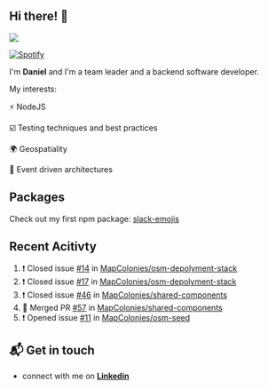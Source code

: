 ## Hi there! 👋

<p>
  <img src="https://github-readme-stats.vercel.app/api?username=syncush&theme=tokyonight">
</p>

[![Spotify](https://novatorem-rust.vercel.app/api/spotify)](https://open.spotify.com/user/syncush)

I'm **Daniel** and I'm a team leader and a backend software developer.

My interests:

⚡ NodeJS

☑️ Testing techniques and best practices

🌍 Geospatiality

🧠 Event driven architectures

## Packages
Check out my first npm package: [slack-emojis](https://www.npmjs.com/package/slack-emojis)

## Recent Acitivty
<!--START_SECTION:activity-->
1. ❗️ Closed issue [#14](https://github.com//MapColonies/osm-depolyment-stack/issues/14) in [MapColonies/osm-depolyment-stack](https://github.com//MapColonies/osm-depolyment-stack)
2. ❗️ Closed issue [#17](https://github.com//MapColonies/osm-depolyment-stack/issues/17) in [MapColonies/osm-depolyment-stack](https://github.com//MapColonies/osm-depolyment-stack)
3. ❗️ Closed issue [#46](https://github.com//MapColonies/shared-components/issues/46) in [MapColonies/shared-components](https://github.com//MapColonies/shared-components)
4. 🎉 Merged PR [#57](https://github.com//MapColonies/shared-components/pull/57) in [MapColonies/shared-components](https://github.com//MapColonies/shared-components)
5. ❗️ Opened issue [#11](https://github.com//MapColonies/osm-seed/issues/11) in [MapColonies/osm-seed](https://github.com//MapColonies/osm-seed)
<!--END_SECTION:activity-->

## 📬 Get in touch

* connect with me on [**Linkedin**](https://www.linkedin.com/in/daniel-hermon-927372144/)
